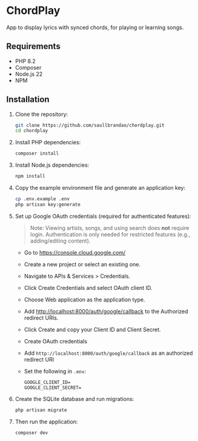# ChordPlay

App to display lyrics with synced chords, for playing or learning songs.

## Requirements

- PHP 8.2
- Composer
- Node.js 22
- NPM

## Installation

1. Clone the repository:

    ```sh
    git clone https://github.com/saullbrandao/chordplay.git
    cd chordplay
    ```

2. Install PHP dependencies:

    ```sh
    composer install
    ```

3. Install Node.js dependencies:

    ```sh
    npm install
    ```

4. Copy the example environment file and generate an application key:

    ```sh
    cp .env.example .env
    php artisan key:generate
    ```

5. Set up Google OAuth credentials (required for authenticated features):

    > Note: Viewing artists, songs, and using search does **not** require login. Authentication is only needed for restricted features (e.g., adding/editing content).

    - Go to <https://console.cloud.google.com/>
    - Create a new project or select an existing one.

    - Navigate to APIs & Services > Credentials.
    - Click Create Credentials and select OAuth client ID.

    - Choose Web application as the application type.

    - Add <http://localhost:8000/auth/google/callback> to the Authorized redirect URIs.

    - Click Create and copy your Client ID and Client Secret.

    - Create OAuth credentials

    - Add `http://localhost:8000/auth/google/callback` as an authorized redirect URI

    - Set the following in `.env`:

        ```env
        GOOGLE_CLIENT_ID=
        GOOGLE_CLIENT_SECRET=
        ```

6. Create the SQLite database and run migrations:

    ```sh
    php artisan migrate
    ```

7. Then run the application:

    ```sh
    composer dev
    ```
